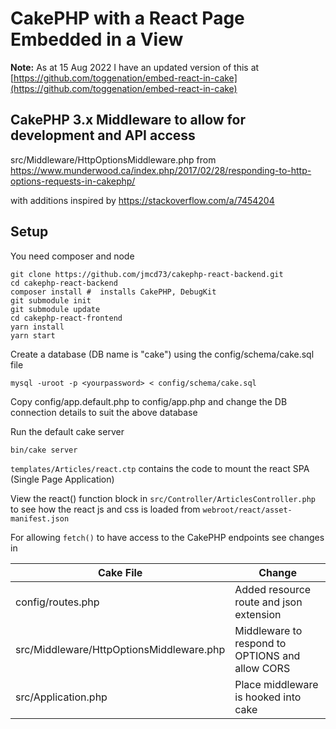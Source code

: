 # CakePHP with a React Page Embedded in a View

**Note:** As at 15 Aug 2022 I have an updated version of this at [https://github.com/toggenation/embed-react-in-cake](https://github.com/toggenation/embed-react-in-cake)

## CakePHP 3.x Middleware to allow for development and API access
src/Middleware/HttpOptionsMiddleware.php
from https://www.munderwood.ca/index.php/2017/02/28/responding-to-http-options-requests-in-cakephp/

with additions inspired by https://stackoverflow.com/a/7454204

## Setup

You need composer and node

```
git clone https://github.com/jmcd73/cakephp-react-backend.git
cd cakephp-react-backend
composer install #  installs CakePHP, DebugKit
git submodule init
git submodule update
cd cakephp-react-frontend
yarn install
yarn start
```

Create a database (DB name is "cake") using the config/schema/cake.sql file

```
mysql -uroot -p <yourpassword> < config/schema/cake.sql
```

Copy config/app.default.php to config/app.php and change the DB connection details to suit the above database

Run the default cake server
```
bin/cake server
```



`templates/Articles/react.ctp` contains the code to mount the react SPA (Single Page Application)

View the react() function block in `src/Controller/ArticlesController.php` to see how the react js and css is loaded from `webroot/react/asset-manifest.json`

For allowing `fetch()` to have access to the CakePHP endpoints see changes in

Cake File | Change |
---------|----------|
config/routes.php | Added resource route and json extension |
src/Middleware/HttpOptionsMiddleware.php | Middleware to respond to OPTIONS and allow CORS
src/Application.php | Place middleware is hooked into cake |
